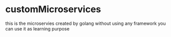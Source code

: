 # customMicroservices
this is the microservies created by golang without using any framework you can use it as learning purpose
